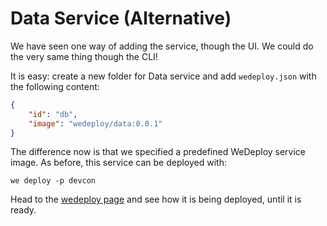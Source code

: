 # Data Service (Alternative)

We have seen one way of adding the service, though the UI. We could do the very same thing though the CLI!

It is easy: create a new folder for Data service and add `wedeploy.json` with the following content:

```json
{
    "id": "db",
    "image": "wedeploy/data:0.0.1"
}
```

The difference now is that we specified a predefined WeDeploy service image. As before, this service can be deployed with:


```shell
we deploy -p devcon
```

Head to the [wedeploy page](http://wedeploy.com) and see how it is being deployed, until it is ready.
